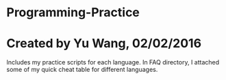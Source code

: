 # Programming-Practice 
# Created by Yu Wang, 02/02/2016

Includes my practice scripts for each language. In FAQ directory, I attached some of my quick cheat table for different languages. 
